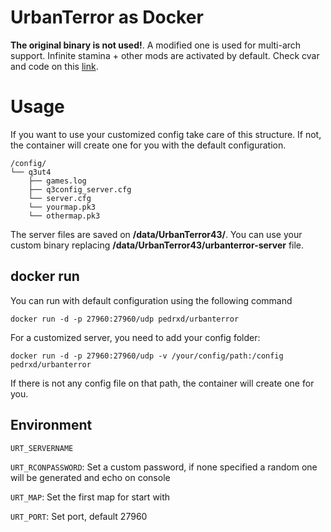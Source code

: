 # UrbanTerror as Docker

**The original binary is not used!**. A modified one is used for multi-arch support. Infinite stamina + other mods are activated by default. Check cvar and code on this [link](https://github.com/pedrxd/MaxModUrT#modification-related).


# Usage
If you want to use your customized config take care of this structure. If not, the container will create one for you with the default configuration.
```
/config/
└── q3ut4
    ├── games.log
    ├── q3config_server.cfg
    └── server.cfg
    └── yourmap.pk3
    └── othermap.pk3
```
The server files are saved on **/data/UrbanTerror43/**. You can use your custom binary replacing **/data/UrbanTerror43/urbanterror-server** file.

## docker run
You can run with default configuration using the following command

`docker run -d -p 27960:27960/udp pedrxd/urbanterror`

For a customized server, you need to add your config folder:

`docker run -d -p 27960:27960/udp -v /your/config/path:/config pedrxd/urbanterror`

If there is not any config file on that path, the container will create one for  you.

## Environment
`URT_SERVERNAME`

`URT_RCONPASSWORD`: Set a custom password, if none specified a random one will be generated and echo on console

`URT_MAP`: Set the first map for start with

`URT_PORT`: Set port, default 27960
